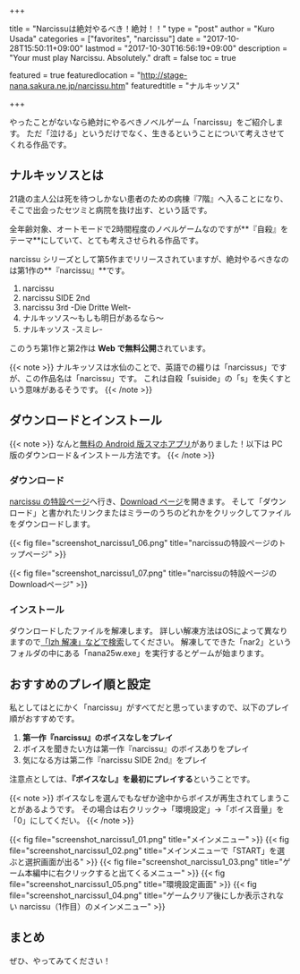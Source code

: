 +++

title       = "Narcissuは絶対やるべき！絶対！！"
type        = "post"
author      = "Kuro Usada"
categories  = ["favorites", "narcissu"]
date        = "2017-10-28T15:50:11+09:00"
lastmod     = "2017-10-30T16:56:19+09:00"
description = "Your must play Narcissu. Absolutely."
draft       = false
toc         = true

featured              = true
featuredlocation      = "http://stage-nana.sakura.ne.jp/narcissu.htm"
featuredtitle         = "ナルキッソス"

+++

やったことがないなら絶対にやるべきノベルゲーム「narcissu」をご紹介します。
ただ「泣ける」というだけでなく、生きるということについて考えさせてくれる作品です。

<!--more-->

## ナルキッソスとは

21歳の主人公は死を待つしかない患者のための病棟『7階』へ入ることになり、そこで出会ったセツミと病院を抜け出す、という話です。

全年齢対象、オートモードで2時間程度のノベルゲームなのですが**『自殺』をテーマ**にしていて、とても考えさせられる作品です。

narcissu シリーズとして第5作までリリースされていますが、絶対やるべきなのは第1作の**『narcissu』**です。

 1. narcissu
 2. narcissu SIDE 2nd
 3. narcissu 3rd -Die Dritte Welt-
 4. ナルキッソス〜もしも明日があるなら〜
 5. ナルキッソス -スミレ-

このうち第1作と第2作は **Web で無料公開**されています。

{{< note >}}
ナルキッソスは水仙のことで、英語での綴りは「narcissus」ですが、この作品名は「narcissu」です。
これは自殺「suiside」の「s」を失くすという意味があるそうです。
{{< /note >}}

## ダウンロードとインストール

{{< note >}}
なんと<a href="https://play.google.com/store/apps/details?id=net.infernoayase.sis_tears.narcissufull&hl=ja" target="_blank">無料の Android 版スマホアプリ</a>がありました！以下は PC 版のダウンロード＆インストール方法です。
{{< /note >}}

### ダウンロード

[narcissu の特設ページ](http://stage-nana.sakura.ne.jp/narcissu.htm)へ行き、[Download ページ](http://stage-nana.sakura.ne.jp/down.htm)を開きます。
そして「ダウンロード」と書かれたリンクまたはミラーのうちのどれかをクリックしてファイルをダウンロードします。

{{< fig file="screenshot_narcissu1_06.png" title="narcissuの特設ページのトップページ" >}}

{{< fig file="screenshot_narcissu1_07.png" title="narcissuの特設ページのDownloadページ" >}}

### インストール

ダウンロードしたファイルを解凍します。
詳しい解凍方法はOSによって異なりますので[「lzh 解凍」などで検索](https://www.google.com/search?q=lzh+解凍)してください。
解凍してできた「nar2」というフォルダの中にある「nana25w.exe」を実行するとゲームが始まります。

## おすすめのプレイ順と設定

私としてはとにかく「narcissu」がすべてだと思っていますので、以下のプレイ順がおすすめです。

 1. **第一作『narcissu』のボイスなしをプレイ**
 2. ボイスを聞きたい方は第一作『narcissu』のボイスありをプレイ
 3. 気になる方は第二作『narcissu SIDE 2nd』をプレイ

注意点としては、**『ボイスなし』を最初にプレイする**ということです。

{{< note >}}
ボイスなしを選んでもなぜか途中からボイスが再生されてしまうことがあるようです。
その場合は右クリック→「環境設定」→「ボイス音量」を「0」にしてくだい。
{{< /note >}}

{{< fig file="screenshot_narcissu1_01.png" title="メインメニュー" >}}
{{< fig file="screenshot_narcissu1_02.png" title="メインメニューで「START」を選ぶと選択画面が出る" >}}
{{< fig file="screenshot_narcissu1_03.png" title="ゲーム本編中に右クリックすると出てくるメニュー" >}}
{{< fig file="screenshot_narcissu1_05.png" title="環境設定画面" >}}
{{< fig file="screenshot_narcissu1_04.png" title="ゲームクリア後にしか表示されない narcissu（1作目）のメインメニュー" >}}

## まとめ

ぜひ、やってみてください！

